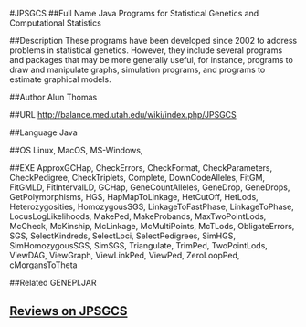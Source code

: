 #JPSGCS
##Full Name
Java Programs for Statistical Genetics and Computational Statistics

##Description
These programs have been developed since 2002 to address problems in statistical genetics. However, they include several programs and packages that may be more generally useful, for instance, programs to draw and manipulate graphs, simulation programs, and programs to estimate graphical models.

##Author
Alun Thomas

##URL
http://balance.med.utah.edu/wiki/index.php/JPSGCS

##Language
Java

##OS
Linux, MacOS, MS-Windows,

##EXE
ApproxGCHap, CheckErrors, CheckFormat, CheckParameters, CheckPedigree, CheckTriplets, Complete, DownCodeAlleles, FitGM, FitGMLD, FitIntervalLD, GCHap, GeneCountAlleles, GeneDrop, GeneDrops, GetPolymorphisms, HGS, HapMapToLinkage, HetCutOff, HetLods, Heterozygosities, HomozygousSGS, LinkageToFastPhase, LinkageToPhase, LocusLogLikelihoods, MakePed, MakeProbands, MaxTwoPointLods, McCheck, McKinship, McLinkage, McMultiPoints, McTLods, ObligateErrors, SGS, SelectKindreds, SelectLoci, SelectPedigrees, SimHGS, SimHomozygousSGS, SimSGS, Triangulate, TrimPed, TwoPointLods, ViewDAG, ViewGraph, ViewLinkPed, ViewPed, ZeroLoopPed, cMorgansToTheta

##Related
GENEPI.JAR


## [Reviews on JPSGCS](https://github.com/gaow/genetic-analysis-software/issues/254)